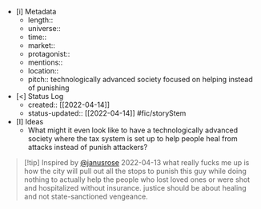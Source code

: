 
- [i] Metadata
	- length::
	- universe:: 
	- time::
	- market::
	- protagonist::
	- mentions::
	- location::
	- pitch:: technologically advanced society focused on helping instead of punishing
- [<]  Status Log
	- created:: [[2022-04-14]]
	- status-updated:: [[2022-04-14]] #fic/storyStem 
- [I] Ideas
	- What might it even look like to have a technologically advanced society where the tax system is set up to help people heal from attacks instead of punish attackers? 
> [!tip] Inspired by [@janusrose](https://twitter.com/janusrose/status/1514337084269551621?t=q1EvlqRwtxUqDZ4fzSbJYA) 2022-04-13
> what really fucks me up is how the city will pull out all the stops to punish this guy while doing nothing to actually help the people who lost loved ones or were shot and hospitalized without insurance. justice should be about healing and not state-sanctioned vengeance. 


